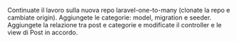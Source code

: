 Continuate il lavoro sulla nuova repo laravel-one-to-many (clonate la repo e cambiate origin).
Aggiungete le categorie: model, migration e seeder. Aggiungete la relazione tra post e categorie e modificate il controller e le view di Post in accordo.
